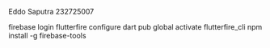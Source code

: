 Eddo Saputra 232725007

firebase login
flutterfire configure
dart pub global activate flutterfire_cli
npm install -g firebase-tools